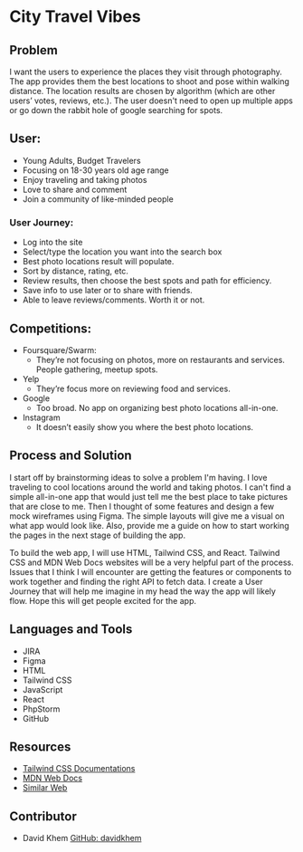 # City Travel Vibes
## Problem
I want the users to experience the places they visit through photography.
The app provides them the best locations to shoot and pose within walking distance.
The location results are chosen by algorithm (which are other users’ votes, reviews, etc.).
The user doesn't need to open up multiple apps or go down the rabbit hole of google searching for spots.

## User:
* Young Adults, Budget Travelers
* Focusing on 18-30 years old age range
* Enjoy traveling and taking photos
* Love to share and comment
* Join a community of like-minded people

### User Journey:
* Log into the site
* Select/type the location you want into the search box
* Best photo locations result will populate.
* Sort by distance, rating, etc.
* Review results, then choose the best spots and path for efficiency.
* Save info to use later or to share with friends.
* Able to leave reviews/comments. Worth it or not.

## Competitions:
* Foursquare/Swarm:
    * They’re not focusing on photos, more on restaurants and services. People gathering, meetup spots.
* Yelp
    * They’re focus more on reviewing food and services.
* Google
    * Too broad. No app on organizing best photo locations all-in-one.
* Instagram
    * It doesn’t easily show you where the best photo locations.

## Process and Solution
I start off by brainstorming ideas to solve a problem I'm having. I love traveling to cool locations around the world and taking photos.
I can't find a simple all-in-one app that would just tell me the best place to take pictures that are close to me.
Then I thought of some features and design a few mock wireframes using Figma. The simple layouts will give me a visual on what app would look like.
Also, provide me a guide on how to start working the pages in the next stage of building the app.

To build the web app, I will use HTML, Tailwind CSS, and React. Tailwind CSS and MDN Web Docs websites will be a very helpful part of the process.
Issues that I think I will encounter are getting the features or components to work together and finding the right API to fetch data.
I create a User Journey that will help me imagine in my head the way the app will likely flow. Hope this will get people excited for the app.

## Languages and Tools
* JIRA
* Figma
* HTML
* Tailwind CSS
* JavaScript
* React
* PhpStorm
* GitHub

## Resources
* [Tailwind CSS Documentations](https://tailwindcss.com/docs)
* [MDN Web Docs](https://developer.mozilla.org/en-US/)
* [Similar Web](https://www.similarweb.com/)

## Contributor
* David Khem [GitHub: davidkhem](https://github.com/davidkhem)
